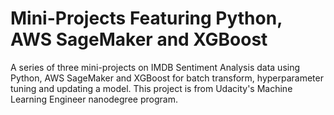 # Mini-Projects Featuring Python, AWS SageMaker and XGBoost

A series of three mini-projects on IMDB Sentiment Analysis data using Python, AWS SageMaker and XGBoost for batch transform, hyperparameter tuning and updating a model. This project is from Udacity's Machine Learning Engineer nanodegree program.
